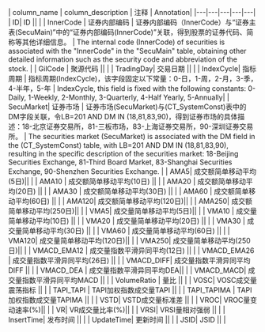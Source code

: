 | column_name | column_description | 注释 | Annotation|
|---|---|---|---|---|
| ID| ID || |
| InnerCode | 证券内部编码 | 证券内部编码（InnerCode）与“证券主表(SecuMain)”中的“证券内部编码(InnerCode)”关联，得到股票的证券代码、简称等其他详细信息。 | The internal code (InnerCode) of securities is associated with the "InnerCode" in the "SecuMain" table, obtaining other detailed information such as the security code and abbreviation of the stock. |
| GilCode | 聚源代码 || |
| TradingDay| 交易日期 || |
| IndexCycle| 指标周期 | 指标周期(IndexCycle)，该字段固定以下常量：0-日，1-周，2-月，3-季，4-半年，5-年 | IndexCycle, this field is fixed with the following constants: 0-Daily, 1-Weekly, 2-Monthly, 3-Quarterly, 4-Half Yearly, 5-Annually|
| SecuMarket| 证券市场 | 证券市场(SecuMarket)与(CT_SystemConst)表中的DM字段关联，令LB=201 AND DM IN (18,81,83,90)，得到证券市场的具体描述：18-北京证券交易所，81-三板市场，83-上海证券交易所，90-深圳证券交易所。 | The securities market (SecuMarket) is associated with the DM field in the (CT_SystemConst) table, with LB=201 AND DM IN (18,81,83,90), resulting in the specific description of the securities market: 18-Beijing Securities Exchange, 81-Third Board Market, 83-Shanghai Securities Exchange, 90-Shenzhen Securities Exchange. |
| AMA5| 成交额简单移动平均(5日)|| |
| AMA10 | 成交额简单移动平均(10日) || |
| AMA20 | 成交额简单移动平均(20日) || |
| AMA30 | 成交额简单移动平均(30日) || |
| AMA60 | 成交额简单移动平均(60日) || |
| AMA120| 成交额简单移动平均(120日)|| |
| AMA250| 成交额简单移动平均(250日)|| |
| VMA5| 成交量简单移动平均(5日)|| |
| VMA10 | 成交量简单移动平均(10日) || |
| VMA20 | 成交量简单移动平均(20日) || |
| VMA30 | 成交量简单移动平均(30日) || |
| VMA60 | 成交量简单移动平均(60日) || |
| VMA120| 成交量简单移动平均(120日)|| |
| VMA250| 成交量简单移动平均(250日)|| |
| VMACD_EMA12 | 成交量指数平滑异同平均(12日) || |
| VMACD_EMA26 | 成交量指数平滑异同平均(26日) || |
| VMACD_DIFF| 成交量指数平滑异同平均DIFF || |
| VMACD_DEA | 成交量指数平滑异同平均DEA|| |
| VMACD_MACD| 成交量指数平滑异同平均MACD || |
| VolumeRatio | 量比 || |
| VOSC| VOSC成交量震荡指标 || |
| TAPI_TAPI | TAPI加权指数成交量TAPI || |
| TAPI_TAPIMA | TAPI加权指数成交量TAPIMA || |
| VSTD| VSTD成交量标准差 || |
| VROC| VROC量变动速率(%)|| |
| VR| VR成交量比率(%)|| |
| VRSI| VRSI量相对强弱 || |
| InsertTime| 发布时间 || |
| UpdateTime| 更新时间 || |
| JSID| JSID || |
